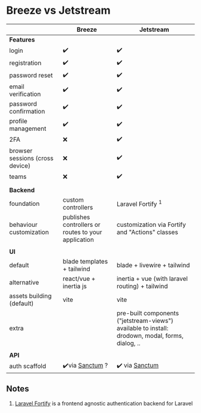 # Breeze vs Jetstream
|                         | Breeze                                              | Jetstream                 |
| ----------------------- | --------------------------------------------------- | ------------------------- |
| **Features** |  |  |
| login | :heavy_check_mark: | :heavy_check_mark: |
| registration | :heavy_check_mark: | :heavy_check_mark: |
| password reset | :heavy_check_mark: | :heavy_check_mark: |
| email verification | :heavy_check_mark: | :heavy_check_mark: |
| password confirmation | :heavy_check_mark: | :heavy_check_mark: |
| profile management | :heavy_check_mark: | :heavy_check_mark: |
| 2FA | ❌ | :heavy_check_mark: |
| browser sessions (cross device) | :x: | :heavy_check_mark: |
| teams | :x: | :heavy_check_mark: |
|  |  |  |
| **Backend** |  |  |
| foundation              | custom controllers                                  | Laravel Fortify <sup>1</sup>         |
| behaviour customization | publishes controllers or routes to your application | customization via Fortify and "Actions" classes |
|                         |                                                     |                           |
| **UI** |                                                     |                           |
| default | blade templates + tailwind | blade + livewire + tailwind |
| alternative | react/vue + inertia js | inertia + vue (with laravel routing) + tailwind |
| assets building (default) | vite | vite |
| extra |  | pre-built components ("jetstream-views") available to install: drodown, modal, forms, dialog, .. |
|  |  |  |
| **API** |                                                     |                           |
| auth scaffold | :heavy_check_mark:via [Sanctum](https://laravel.com/docs/9.x/sanctum) ? | :heavy_check_mark: via [Sanctum](https://laravel.com/docs/9.x/sanctum) |

## Notes

1. [Laravel Fortify](https://github.com/laravel/fortify) is a frontend agnostic authentication backend for Laravel
   
     
